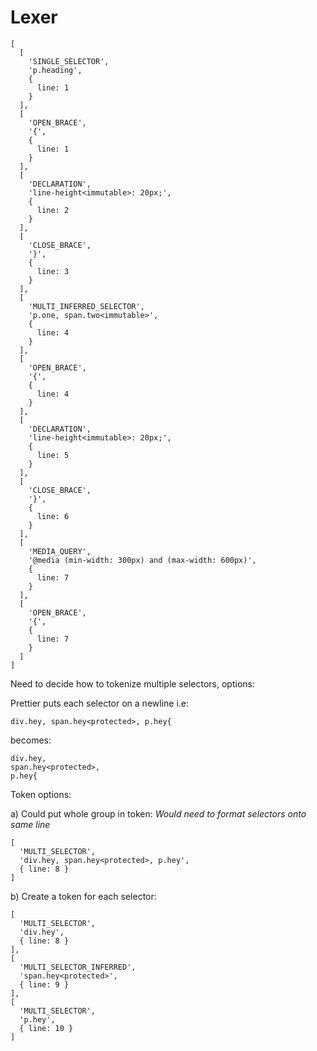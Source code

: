 # Lexer

```
[
  [
    'SINGLE_SELECTOR',
    'p.heading',
    {
      line: 1
    }
  ],
  [
    'OPEN_BRACE',
    '{',
    {
      line: 1
    }
  ],
  [
    'DECLARATION',
    'line-height<immutable>: 20px;',
    {
      line: 2
    }
  ],
  [
    'CLOSE_BRACE',
    '}',
    {
      line: 3
    }
  ],
  [
    'MULTI_INFERRED_SELECTOR',
    'p.one, span.two<immutable>',
    {
      line: 4
    }
  ],
  [
    'OPEN_BRACE',
    '{',
    {
      line: 4
    }
  ],
  [
    'DECLARATION',
    'line-height<immutable>: 20px;',
    {
      line: 5
    }
  ],
  [
    'CLOSE_BRACE',
    '}',
    {
      line: 6
    }
  ],
  [
    'MEDIA_QUERY',
    '@media (min-width: 300px) and (max-width: 600px)',
    {
      line: 7
    }
  ],
  [
    'OPEN_BRACE',
    '{',
    {
      line: 7
    }
  ]
]
```

Need to decide how to tokenize multiple selectors, options:

Prettier puts each selector on a newline i.e:

`div.hey, span.hey<protected>, p.hey{`

becomes:

```
div.hey,
span.hey<protected>,
p.hey{
```

Token options:

a) Could put whole group in token:
*Would need to format selectors onto same line*

```
[
  'MULTI_SELECTOR',
  'div.hey, span.hey<protected>, p.hey',
  { line: 8 }
]
```

b) Create a token for each selector:

```
[
  'MULTI_SELECTOR',
  'div.hey',
  { line: 8 }
],
[
  'MULTI_SELECTOR_INFERRED',
  'span.hey<protected>',
  { line: 9 }
],
[
  'MULTI_SELECTOR',
  'p.hey',
  { line: 10 }
]
```

